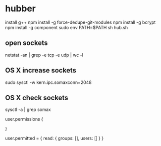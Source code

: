 hubber
======

install g++
npm install -g ﻿force-dedupe-git-modules
npm install -g bcrypt
npm install -g component
sudo env PATH=$PATH sh hub.sh

open sockets
------------
netstat -an | grep -e tcp -e udp | wc -l

OS X increase sockets
---------------------
sudo sysctl -w kern.ipc.somaxconn=2048

OS X check sockets
-----------------
sysctl -a | grep somax



user.permissions {

}

user.permitted = {
    read: {
        groups: [],
        users: []
    }
}
